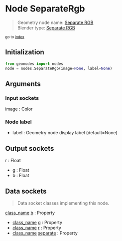 
# Node SeparateRgb

> Geometry node name: [Separate RGB](https://docs.blender.org/manual/en/latest/modeling/geometry_nodes/material/separate_rgb.html)<br>
  Blender type: [Separate RGB](https://docs.blender.org/api/current/bpy.types.ShaderNodeSeparateRGB.html)
  
<sub>go to [index](/docs/index.md)</sub>

## Initialization

```python
from geonodes import nodes
node = nodes.SeparateRgb(image=None, label=None)
```



## Arguments


### Input sockets

image : Color

### Node label

- label : Geometry node display label (default=None)

## Output sockets

r : Float
- g : Float
- b : Float

## Data sockets

> Data socket classes implementing this node.
  
[class_name](docs/sockets/Color.md) [b](docs/sockets/Color.md#b) : Property
- [class_name](docs/sockets/Color.md) [g](docs/sockets/Color.md#g) : Property
- [class_name](docs/sockets/Color.md) [r](docs/sockets/Color.md#r) : Property
- [class_name](docs/sockets/Color.md) [separate](docs/sockets/Color.md#separate) : Property
  
